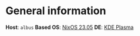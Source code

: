 # General information

**Host**: `albus`
**Based OS**: [NixOS 23.05](https://nixos.org/blog/announcements.html#nixos-23.05/)
**DE**: [KDE Plasma](https://kde.org/plasma-desktop/)

